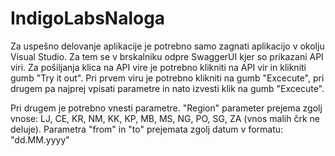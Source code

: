 # IndigoLabsNaloga
Za uspešno delovanje aplikacije je potrebno samo zagnati aplikacijo v okolju Visual Studio. Za tem se v brskalniku odpre SwaggerUI kjer so prikazani API viri. Za pošiljanja klica na API vire je potrebno klikniti na API vir in klikniti gumb "Try it out". Pri prvem viru je potrebno klikniti na gumb "Excecute", pri drugem pa najprej vpisati parametre in nato izvesti klik na gumb "Excecute".

Pri drugem je potrebno vnesti parametre. "Region" parameter prejema zgolj vnose: LJ, CE, KR, NM, KK, KP, MB, MS, NG, PO, SG, ZA (vnos malih črk ne deluje). Parametra "from" in "to" prejemata zgolj datum v formatu: "dd.MM.yyyy"
